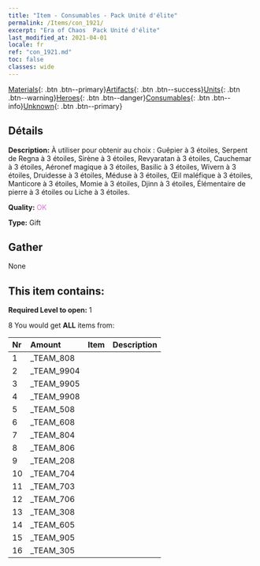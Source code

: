 ```yaml
---
title: "Item - Consumables - Pack Unité d'élite"
permalink: /Items/con_1921/
excerpt: "Era of Chaos  Pack Unité d'élite"
last_modified_at: 2021-04-01
locale: fr
ref: "con_1921.md"
toc: false
classes: wide
---
```

 [Materials](/fr/Items/){: .btn .btn--primary}[Artifacts](/fr/Items/Artifacts/){: .btn .btn--success}[Units](/fr/Items/Units/){: .btn .btn--warning}[Heroes](/fr/Items/Heroes/){: .btn .btn--danger}[Consumables](/fr/Items/Consumables/){: .btn .btn--info}[Unknown](/fr/Items/Unknown/){: .btn .btn--primary}

## Détails
 **Description:** À utiliser pour obtenir au choix : Guêpier à 3 étoiles, Serpent de Regna à 3 étoiles, Sirène à 3 étoiles, Revyaratan à 3 étoiles, Cauchemar à 3 étoiles, Aéronef magique à 3 étoiles, Basilic à 3 étoiles, Wivern à 3 étoiles, Druidesse à 3 étoiles, Méduse à 3 étoiles, Œil maléfique à 3 étoiles, Manticore à 3 étoiles, Momie à 3 étoiles, Djinn à 3 étoiles, Élémentaire de pierre à 3 étoiles ou Liche à 3 étoiles.

 **Quality:** <span style="color: #DA70D6">OK</span>

 **Type:** Gift

## Gather

  None

## This item contains:

 **Required Level to open:** 1

 8 You would get **ALL** items  from:

  | Nr | Amount |     Item    | Description |
  |:---|:-------|:------------|:-----------:|
  | 1 | _TEAM_808 | 
  | 2 | _TEAM_9904 | 
  | 3 | _TEAM_9905 | 
  | 4 | _TEAM_9908 | 
  | 5 | _TEAM_508 | 
  | 6 | _TEAM_608 | 
  | 7 | _TEAM_804 | 
  | 8 | _TEAM_806 | 
  | 9 | _TEAM_208 | 
  | 10 | _TEAM_704 | 
  | 11 | _TEAM_703 | 
  | 12 | _TEAM_706 | 
  | 13 | _TEAM_308 | 
  | 14 | _TEAM_605 | 
  | 15 | _TEAM_905 | 
  | 16 | _TEAM_305 | 
